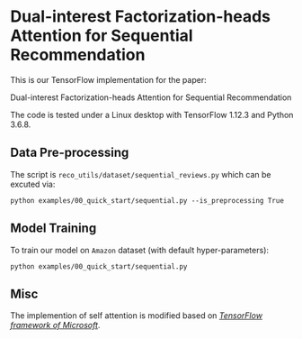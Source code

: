 # Dual-interest Factorization-heads Attention for Sequential Recommendation

This is our TensorFlow implementation for the paper:

Dual-interest Factorization-heads Attention for Sequential Recommendation

The code is tested under a Linux desktop with TensorFlow 1.12.3 and Python 3.6.8.



## Data Pre-processing



The script is `reco_utils/dataset/sequential_reviews.py` which can be excuted via:

```
python examples/00_quick_start/sequential.py --is_preprocessing True
```

  

## Model Training

To train our model on `Amazon` dataset (with default hyper-parameters): 

```
python examples/00_quick_start/sequential.py
```

## Misc

The implemention of self attention is modified based on *[TensorFlow framework of Microsoft](https://github.com/microsoft/recommenders)*.

